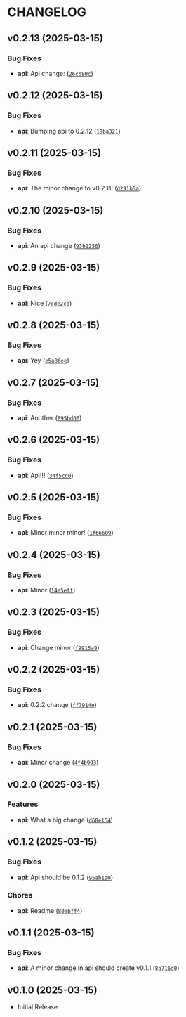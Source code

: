 # CHANGELOG

<!-- version list -->

## v0.2.13 (2025-03-15)

### Bug Fixes

- **api**: Api change: ([`26cb80c`](https://github.com/asaf/uvwsrepo/commit/26cb80c68e45b4c90dad951169fe846515470ea7))


## v0.2.12 (2025-03-15)

### Bug Fixes

- **api**: Bumping api to 0.2.12 ([`18ba321`](https://github.com/asaf/uvwsrepo/commit/18ba321100df483606c495febfc7368f470dc61e))


## v0.2.11 (2025-03-15)

### Bug Fixes

- **api**: The minor change to v0.2.11! ([`d291b5a`](https://github.com/asaf/uvwsrepo/commit/d291b5a58e55cbf3e145edb473eed25c14eb1af0))


## v0.2.10 (2025-03-15)

### Bug Fixes

- **api**: An api change ([`93b2256`](https://github.com/asaf/uvwsrepo/commit/93b225687e99701fc4769d32b71af16d68d500dc))


## v0.2.9 (2025-03-15)

### Bug Fixes

- **api**: Nice  ([`7cde2cb`](https://github.com/asaf/uvwsrepo/commit/7cde2cbe375587469b34e16e31cfb415febb2d3b))


## v0.2.8 (2025-03-15)

### Bug Fixes

- **api**: Yey  ([`e5a86ee`](https://github.com/asaf/uvwsrepo/commit/e5a86eedca7e18116eaa7a0c1d4ba55f4945d7c9))


## v0.2.7 (2025-03-15)

### Bug Fixes

- **api**: Another  ([`895bd06`](https://github.com/asaf/uvwsrepo/commit/895bd06c288afc61a14c397781e8c9a2ea1349d4))


## v0.2.6 (2025-03-15)

### Bug Fixes

- **api**: Api!!!  ([`34f5cd0`](https://github.com/asaf/uvwsrepo/commit/34f5cd0e95e830fcf2e364bf971ad817b909a70c))


## v0.2.5 (2025-03-15)

### Bug Fixes

- **api**: Minor minor minor! ([`1f66609`](https://github.com/asaf/uvwsrepo/commit/1f6660988bd5dbf038c24ca6db1d9f185c1fba53))


## v0.2.4 (2025-03-15)

### Bug Fixes

- **api**: Minor  ([`14e5eff`](https://github.com/asaf/uvwsrepo/commit/14e5eff40f5263e8ad476b5e7cedeacd08b198aa))


## v0.2.3 (2025-03-15)

### Bug Fixes

- **api**: Change minor ([`f9915a9`](https://github.com/asaf/uvwsrepo/commit/f9915a9246f2a0d9da049dcb337efd7b58209894))


## v0.2.2 (2025-03-15)

### Bug Fixes

- **api**: 0.2.2 change ([`ff7914e`](https://github.com/asaf/uvwsrepo/commit/ff7914e34c4b5451423dd0841aea8dec9af46785))


## v0.2.1 (2025-03-15)

### Bug Fixes

- **api**: Minor change ([`4f4b993`](https://github.com/asaf/uvwsrepo/commit/4f4b9930781b0b62b40069161bded906b10e6252))


## v0.2.0 (2025-03-15)

### Features

- **api**: What a big change ([`d68e154`](https://github.com/asaf/uvwsrepo/commit/d68e154e18f7b8b6aee69d3187413692cc53d66f))


## v0.1.2 (2025-03-15)

### Bug Fixes

- **api**: Api should be 0.1.2 ([`95ab1a0`](https://github.com/asaf/uvwsrepo/commit/95ab1a01089d4b7d3e7371d321f77ae81d8a3bd2))

### Chores

- **api**: Readme  ([`80abff4`](https://github.com/asaf/uvwsrepo/commit/80abff4660f5fb8fa4c1bddba5868231d9990df0))


## v0.1.1 (2025-03-15)

### Bug Fixes

- **api**: A minor change in api should create v0.1.1 ([`8a716d0`](https://github.com/asaf/uvwsrepo/commit/8a716d0fb204455c166667a36cb3bd7399d87cbb))


## v0.1.0 (2025-03-15)

- Initial Release

